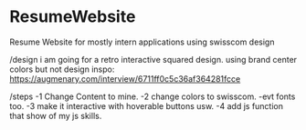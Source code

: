 # ResumeWebsite
Resume Website for mostly intern applications using swisscom design

/design
i am going for a retro interactive squared design.
using brand center colors but not
design inspo: https://augmenary.com/interview/6711ff0c5c36af364281fcce
 

/steps
    -1
        Change Content to mine.
    -2
        change colors to swisscom.
        -evt fonts too.
    -3
        make it interactive with hoverable buttons usw.
    -4
        add js function that show of my js skills.

